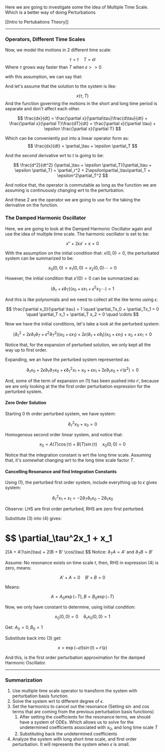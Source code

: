 Here we are going to investigate some the idea of Multiple Time Scale. Which is a better way of doing Perturbations 

[[Intro to Pertubations Theory]]

---
### Operators, Different Time Scales 

Now, we model the motions in 2 different time scale: 

$$
\tau = t \quad T = \epsilon t
$$
Where $\tau$ grows way faster than $T$ when $\epsilon >> 0$

with this assumption, we can say that: 

And let's assume that the solution to the system is like: 

$$
x(\tau, T)
$$
And the function governing the motions in the short and long time period is separate and don't affect each other. 

$$
\frac{dx}{dt} = \frac{\partial x}{\partial\tau}\frac{d\tau}{dt}  + \frac{\partial x}{\partial T}\frac{dT}{dt} = \frac{\partial x}{\partial \tau} + \epsilon \frac{\partial x}{\partial T}
$$

Which can be conveniently put into a linear operator form as: 
$$
\frac{dx}{dt} = \partial_\tau + \epsilon \partial_T
$$

And the second derivative wrt to $t$ is going to be: 

$$
\frac{d^2}{dt^2}
(\partial_\tau + \epsilon \partial_T)(\partial_\tau + \epsilon \partial_T) = 
\partial_r^2 + 2\epsilon\partial_\tau\partial_T + \epsilon^2\partial_T^2
$$

And notice that, the operator is commutable as long as the function we are assuming is continuously changing wrt to the perturbation. 

And these 2 are the operator we are going to use for the taking the derivative on the function. 

### The Damped Harmonic Oscillator

Here, we are going to look at the Damped Harmonic Oscillator again and use the idea of multiple time scale. The harmonic oscillator is set to be: 

$$
x''  + 2\epsilon x' + x = 0
$$


With the assumption on the initial condition that: $x(0, 0) = 0$, the perturbated system can be summarized to be: 

$$
x_0(0, 0) = x_1(0, 0) = x_2(0, 0) \cdots  = 0
$$

However, the initial condition that $x'(0) = 0$ can be summarized as: 

$$
(\partial_\tau + \epsilon \partial_T)(x_0 + \epsilon x_1 + \epsilon^2 x_2 \cdots ) = 1
$$

And this is like polynomials and we need to collect all the like terms using $\epsilon$. 

$$
\frac{\partial x_0}{\partial \tau} = 1 \quad \partial_Tx_0 + \partial_Tx_1 = 0 \quad \partial_T x_1 + \partial_T x_2 = 0 \quad \cdots
$$

Now we have the initial conditions, let's take a look at the perturbed system: 

$$
(\partial_\tau^2 + 2\epsilon\partial_\tau\partial_T + \epsilon^2\partial_T^2)(x_0 + \epsilon x_1)  + 2\epsilon (\partial_\tau + \epsilon \partial_t)(x_0 + \epsilon x_1) + x_0 + \epsilon x_1 = 0 
\tag{1}
$$

Notice that, for the expansion of perturbed solution, we only kept all the way up to first order. 

Expanding, we an have the perturbed system represented as: 

$$
\partial_\tau x_0 + 2\epsilon \partial_\tau\partial_Tx_0 + \epsilon \partial_\tau^2x_1 + x_0 + \epsilon x_1 + 2\epsilon \partial_\tau x_0 + \mathcal{O}(\epsilon^2) = 0 \tag{2}
$$

And, some of the term of expansion on (1) has been pushed into $\mathcal{O}$, because we are only looking at the the first order perturbation expression for the perturbed system. 

#### Zero Order Solution

Starting 0 th order perturbed system, we have system: 

$$
\partial_\tau^2 x_0 + x_0 = 0
$$

Homogenous second order linear system, and notice that: 

$$
x_0 = A(T)\cos(\tau) + B(T)\sin(\tau) \quad x_0(0, 0) = 0 
\tag{3}
$$

Notice that the integration constant is wrt the long time scale. Assuming that, it's somewhat changing wrt to the long time scale factor $T$. 

#### Cancelling Resonance and find Integration Constants

Using (1), the perturbed first order system, include everything up to $\epsilon$ gives system: 

$$
\partial_\tau^2x_1 + x_1 = -2\partial_T\partial_\tau x_0 - 2 \partial_\tau x_0 \tag{4}
$$

Observe: LHS are first order perturbed, RHS are zero first perturbed. 

Substitute (3) into (4) gives: 

$$
\partial_\tau^2x_1 + x_1 
= 
2(A + A')\sin(\tau) + 2(B + B' \cos(\tau)
$$
Notice: $\partial_T A = A'$ and $\partial_T B = B'$

Assume: No resonance exists on time scale $t$, then, RHS in expression (4) is zero, means: 

$$
A' + A = 0 \quad B' + B = 0
$$

Means: 

$$
A = A_0 \exp(-T), B = B_0\exp(-T)
$$

Now, we only have constant to determine, using initial condition: 

$$
x_0(0, 0) = 0 \quad \partial_\tau x_0(0, 0) = 1
$$

Get: $A_0 = 0, B_0 = 1$

Substitute back into (3) get: 

$$
x = \exp(-\epsilon t)\sin(t) + \mathcal{O}(\epsilon)
$$

And this, is the first order perturbation approximation for the damped Harmonic Oscillator. 

---
### Summarization

1. Use multiple time scale operator to transform the system with perturbation basis function. 
2. Solve the system wrt to different degree of $\epsilon$. 
3. Set the harmonics to cancel out the resonance (Setting $\sin$ and $\cos$ terms that are coming from the previous perturbation basis functions)
    1. After setting the coefficients for the resonance terms, we should have a system of ODEs. Which allows us to solve for the undetermined coefficients associated with $x_0$, and long time scale $T$
    2. Substituting back the undetermined coefficients 
4. Analyze the system with long short time scale, and first order perturbation. It will represents the system when $\epsilon$ is small. 